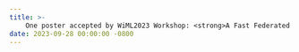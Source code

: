 ```yaml
---
title: >-
    One poster accepted by WiML2023 Workshop: <strong>A Fast Federated Stochastic Compositional Minimax Optimization Algorithm with Variance Reduction</strong>
date: 2023-09-28 00:00:00 -0800
---
```

